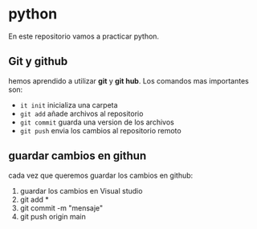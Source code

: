 # python

En este repositorio vamos a practicar python.

## Git y github

hemos aprendido a utilizar **git** y **git hub**. Los comandos mas importantes son:

- `it init` inicializa una carpeta
- `git add` añade archivos al repositorio
- `git commit` guarda una version de los archivos
- `git push` envia los cambios al repositorio remoto

## guardar cambios en githun

cada vez que queremos guardar los cambios en github:

1. guardar los cambios en Visual studio
2. git add *
3. git commit -m "mensaje"
4. git push origin main